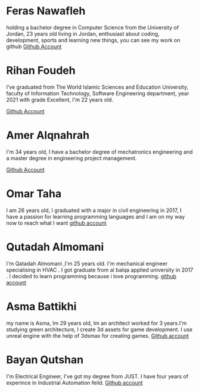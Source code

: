 # Feras Nawafleh
holding a bachelor degree in Computer Science from the University of Jordan, 23 years old living in Jordan, enthusiast about coding, development, sports and learning new things, you can see my work on github
[Github Account](https://github.com/feras98nawafleh)

# Rihan Foudeh

I’ve graduated from The World Islamic Sciences and Education University, faculty of Information Technology, Software Engineering department, year 2021 with grade Excellent, I'm 22 years old.

[Github Account](https://github.com/RihanFoudeh)  


# Amer Alqnahrah  
I'm 34 years old, I have a bachelor degree of mechatronics engineering and a master degree in engineering project management.

[Github Account](https://github.com/Amer-1987)  

# Omar Taha
I am 26 years old, I graduated with a major in civil engineering in 2017, I have a passion for learning programming languages ​​and I am on my way now to reach what I want
[github account](https://github.com/omar11taha)

# Qutadah Almomani
I'm Qatadah Almomani ,I'm 25 years old. I'm mechanical engineer specialising in HVAC . I got graduate from al balqa applied university in 2017 . I decided to learn programming because i love programming.
[github account](https://github.com/Qutadah95)

# Asma Battikhi
my name is Asma, Im 29 years old, Im an architect worked for 3 years.I'm studying green architecture, I create 3d assets for game development. I use unreal engine with the help of 3dsmax for creating games.
[Github account](https://github.com/asmabatttikhi)

# Bayan Qutshan
I'm Electrical Engineer, I've got my degree from JUST. I have four years of experince in Industrial Automation feild.
[Github account](https://github.com/bianQt)
